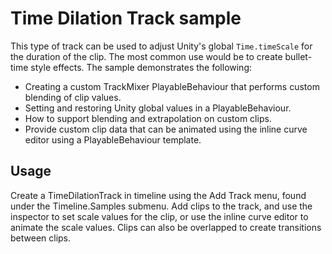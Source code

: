 # Time Dilation Track sample

This type of track can be used to adjust Unity's global `Time.timeScale` for the duration of the clip. The most common use would be to create bullet-time style effects. The sample demonstrates the following:

* Creating a custom TrackMixer PlayableBehaviour that performs custom blending of clip values.
* Setting and restoring Unity global values in a PlayableBehaviour.
* How to support blending and extrapolation on custom clips.
* Provide custom clip data that can be animated using the inline curve editor using a PlayableBehaviour template.

## Usage

Create a TimeDilationTrack in timeline using the Add Track menu, found under the Timeline.Samples submenu. Add clips to the track, and use the inspector to set scale values for the clip, or use the inline curve editor to animate the scale values. Clips can also be overlapped to create transitions between clips.
